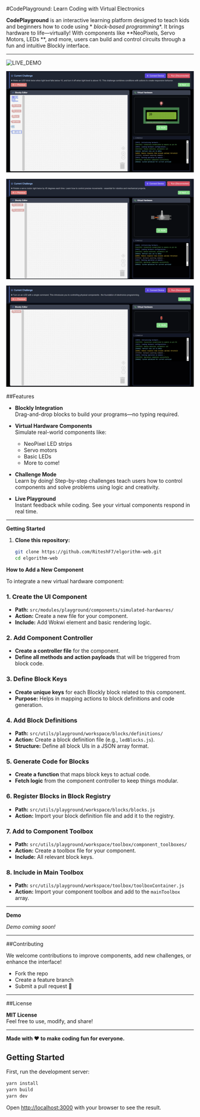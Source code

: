 #CodePlayground: Learn Coding with Virtual Electronics

**CodePlayground** is an interactive learning platform designed to teach kids and beginners how to code using *
*block-based programming**. It brings hardware to life—virtually! With components like **NeoPixels, Servo Motors, LEDs
**, and more, users can build and control circuits through a fun and intuitive Blockly interface.

---

![LIVE_DEMO](./public/images/ss1.png)

![LIVE_DEMO](./public/images/ss2.png)

![LIVE_DEMO](./public/images/ss3.png)

![LIVE_DEMO](./public/images/ss4.png)

##Features

- **Blockly Integration**  
  Drag-and-drop blocks to build your programs—no typing required.

- **Virtual Hardware Components**  
  Simulate real-world components like:
    - NeoPixel LED strips
    - Servo motors
    - Basic LEDs
    - More to come!

- **Challenge Mode**  
  Learn by doing! Step-by-step challenges teach users how to control components and solve problems using logic and
  creativity.

- **Live Playground**  
  Instant feedback while coding. See your virtual components respond in real time.

---

**Getting Started**

1. **Clone this repository:**
   ```bash
   git clone https://github.com/RiteshF7/elgorithm-web.git
   cd elgorithm-web

**How to Add a New Component**

To integrate a new virtual hardware component:

### 1. Create the UI Component

- **Path:** `src/modules/playground/components/simulated-hardwares/`
- **Action:** Create a new file for your component.
- **Include:** Add Wokwi element and basic rendering logic.

### 2. Add Component Controller

- **Create a controller file** for the component.
- **Define all methods and action payloads** that will be triggered from block code.

### 3. Define Block Keys

- **Create unique keys** for each Blockly block related to this component.
- **Purpose:** Helps in mapping actions to block definitions and code generation.

### 4. Add Block Definitions

- **Path:** `src/utils/playground/workspace/blocks/definitions/`
- **Action:** Create a block definition file (e.g., `ledBlocks.js`).
- **Structure:** Define all block UIs in a JSON array format.

### 5. Generate Code for Blocks

- **Create a function** that maps block keys to actual code.
- **Fetch logic** from the component controller to keep things modular.

### 6. Register Blocks in Block Registry

- **Path:** `src/utils/playground/workspace/blocks/blocks.js`
- **Action:** Import your block definition file and add it to the registry.

### 7. Add to Component Toolbox

- **Path:** `src/utils/playground/workspace/toolbox/component_toolboxes/`
- **Action:** Create a toolbox file for your component.
- **Include:** All relevant block keys.

### 8. Include in Main Toolbox

- **Path:** `src/utils/playground/workspace/toolbox/toolboxContainer.js`
- **Action:** Import your component toolbox and add to the `mainToolbox` array.

---

**Demo**

_Demo coming soon!_

---

##Contributing

We welcome contributions to improve components, add new challenges, or enhance the interface!

- Fork the repo
- Create a feature branch
- Submit a pull request 🚀

---

##License

**MIT License**  
Feel free to use, modify, and share!

---

**Made with ❤️ to make coding fun for everyone.**

## Getting Started

First, run the development server:

```bash
yarn install 
yarn build
yarn dev 
```

Open [http://localhost:3000](http://localhost:3000) with your browser to see the result.


